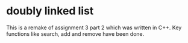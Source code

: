 # doubly linked list

This is a remake of assignment 3 part 2 which was written in C++. 
Key functions like search, add and remove have been done.
